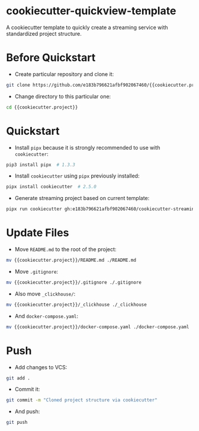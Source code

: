 # cookiecutter-quickview-template
A cookiecutter template to quickly create a streaming service with standardized project structure.

# Before Quickstart

- Create particular repository and clone it:
```bash
git clone https://github.com/e183b796621afbf902067460/{{cookiecutter.project}}
```

- Change directory to this particular one:
```bash
cd {{cookiecutter.project}}
```

# Quickstart

- Install `pipx` because it is strongly recommended to use with `cookiecutter`:
```bash
pip3 install pipx  # 1.3.3
```

- Install `cookiecutter` using `pipx` previously installed:
```bash
pipx install cookiecutter  # 2.5.0
```

- Generate streaming project based on current template:
```bash
pipx run cookiecutter gh:e183b796621afbf902067460/cookiecutter-streaming-template
```

# Update Files

- Move `README.md` to the root of the project:
```bash
mv {{cookiecutter.project}}/README.md ./README.md
```

- Move `.gitignore`:
```bash
mv {{cookiecutter.project}}/.gitignore ./.gitignore
```

- Also move `_clickhouse/`:
```bash
mv {{cookiecutter.project}}/_clickhouse ./_clickhouse
```

- And `docker-compose.yaml`:
```bash
mv {{cookiecutter.project}}/docker-compose.yaml ./docker-compose.yaml
```

# Push

- Add changes to VCS:
```bash
git add .
```

- Commit it:
```bash
git commit -m "Cloned project structure via cookiecutter"
```

- And push:
```bash
git push
```
